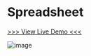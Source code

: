 # Spreadsheet

[>>> View Live Demo <<<](https://michelpomerantzeff.github.io/Spreadsheet/)


![image](https://user-images.githubusercontent.com/96065240/169651941-2e4c01c5-4ba1-4354-b296-ddb60ef8c09f.png)
